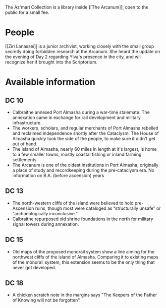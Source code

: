 The Az'mari Collection is a library inside [[The Arcanum]], open to the public for a small fee.

# People
[[Ziri Lanassei]] is a junior archivist, working closely with the small group secretly doing forbidden research at the Arcanum. She heard the update on the evening of Day 2 regarding Ylva's presence in the city, and will recognize her if brought into the Scriptorium. 

# Available information
## DC 10
- Calbraithe annexed Port Almasha during a war-time stalemate. The annexation came in exchange for rail development and military infrastructure.
- The workers, scholars, and regular merchants of Port Almasha rebelled and reclaimed independence shortly after the Cataclysm. The House of Almasha quickly took the side of the people, to make sure it didn't get out of hand.
- The island of Almasha, nearly 60 miles in length at it's largest, is home to a few smaller towns, mostly coastal fishing or inland farming settlements.
- The Arcanum is one of the oldest institutions in Port Almasha, originally a place of study and recordkeeping during the pre-cataclysm era. No information on B.A. (before ascension) years

## DC 13
- The north-western cliffs of the island were believed to hold pre-Ascension ruins, though most were cataloged as “structurally unsafe” or “archaeologically inconclusive.”
- Calbraithe repurposed old shrine foundations in the north for military signal towers during annexation.

## DC 15
- Old maps of the proposed monorail system show a line aiming for the northwest cliffs of the island of Almasha. Comparing it to existing maps of the monorail system, this extension seems to be the only thing that never got developed.

## DC 18
- A chicken scratch note in the margins says "The Keepers of the Father of Knowing will not be forgotten"

